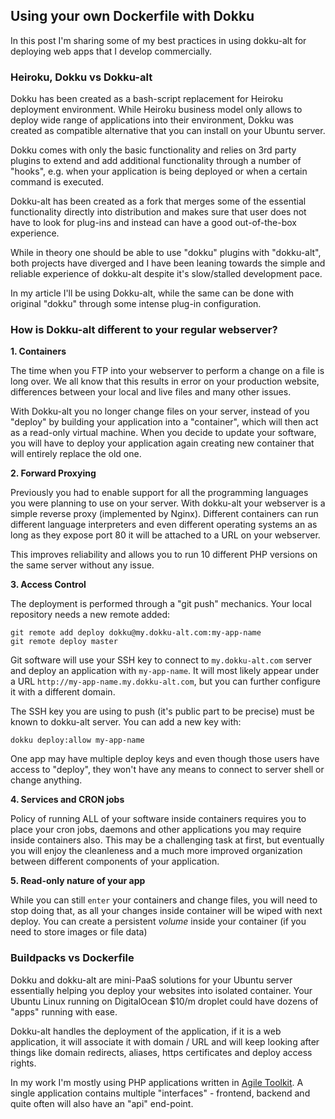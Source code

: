 ## Using your own Dockerfile with Dokku

In this post I'm sharing some of my best practices in using dokku-alt for deploying web apps that I develop commercially.

### Heiroku, Dokku vs Dokku-alt

Dokku has been created as a bash-script replacement for Heiroku deployment environment. While Heiroku business model only allows to deploy wide range of applications into their environment, Dokku was created as compatible alternative that you can install on your Ubuntu server.

Dokku comes with only the basic functionality and relies on 3rd party plugins to extend and add additional functionality through a number of "hooks", e.g. when your application is being deployed or when a certain command is executed.

Dokku-alt has been created as a fork that merges some of the essential functionality directly into distribution and makes sure that user does not have to look for plug-ins and instead can have a good out-of-the-box experience.

While in theory one should be able to use "dokku" plugins with "dokku-alt", both projects have diverged and I have been leaning towards the simple and reliable experience of dokku-alt despite it's slow/stalled development pace.

In my article I'll be using Dokku-alt, while the same can be done with original "dokku" through some intense plug-in configuration.

### How is Dokku-alt different to your regular webserver?

**1. Containers**

The time when you FTP into your webserver to perform a change on a file is long over. We all know that this results in error on your production website, differences between your local and live files and many other issues.

With Dokku-alt you no longer change files on your server, instead of you "deploy" by building your application into a "container", which will then act as a read-only virtual machine. When you decide to update your software, you will have to deploy your application again creating new container that will entirely replace the old one.

**2. Forward Proxying**

Previously you had to enable support for all the programming languages you were planning to use on your server. With dokku-alt your webserver is a simple reverse proxy (implemented by Nginx). Different containers can run different language interpreters and even different operating systems an as long as they expose port 80 it will be attached to a URL on your webserver.

This improves reliability and allows you to run 10 different PHP versions on the same server without any issue.

**3. Access Control**

The deployment is performed through a "git push" mechanics. Your local repository needs a new remote added:

```
git remote add deploy dokku@my.dokku-alt.com:my-app-name
git remote deploy master
```

Git software will use your SSH key to connect to `my.dokku-alt.com` server and deploy an application with `my-app-name`. It will most likely appear under a URL `http://my-app-name.my.dokku-alt.com`, but you can further configure it with a different domain.

The SSH key you are using to push (it's public part to be precise) must be known to dokku-alt server. You can add a new key with:

```
dokku deploy:allow my-app-name
```

One app may have multiple deploy keys and even though those users have access to "deploy", they won't have any means to connect to server shell or change anything.

**4. Services and CRON jobs**

Policy of running ALL of your software inside containers requires you to place your cron jobs, daemons and other applications you may require inside containers also. This may be a challenging task at first, but eventually you will enjoy the cleanleness and a much more improved organization between different components of your application.  

**5. Read-only nature of your app**

While you can still `enter` your containers and change files, you will need to stop doing that, as all your changes inside container will be wiped with next deploy. You can create a persistent *volume* inside your container (if you need to store images or file data)


### Buildpacks vs Dockerfile








Dokku and dokku-alt are mini-PaaS solutions for your Ubuntu server essentially helping you deploy your websites into isolated container. Your Ubuntu Linux running on DigitalOcean $10/m droplet could have dozens of "apps" running with ease.

Dokku-alt handles the deployment of the application, if it is a web application, it will associate it with domain / URL and will keep looking after things like domain redirects, aliases, https certificates and deploy access rights.

In my work I'm mostly using PHP applications written in [Agile Toolkit](http://agiletoolkit.org/). A single application contains multiple "interfaces" - frontend, backend and quite often will also have an "api" end-point.
